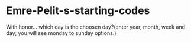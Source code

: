 # Emre-Pelit-s-starting-codes
With honor...
which day is the choosen day?(enter year, month, week and day; you will see  monday to sunday options.)

